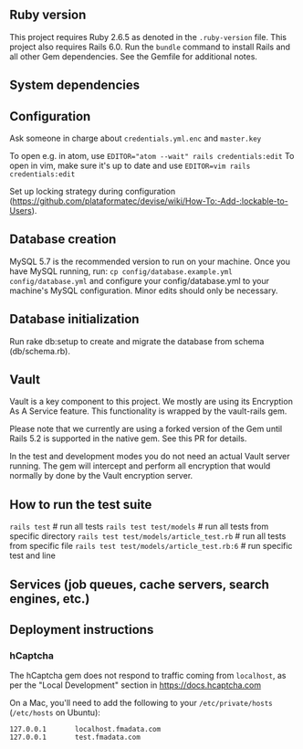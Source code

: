 ## Ruby version

  This project requires Ruby 2.6.5 as denoted in the `.ruby-version` file. This project also requires Rails 6.0. Run the `bundle` command to install Rails and all other Gem dependencies. See the Gemfile for additional notes.

## System dependencies

## Configuration
  Ask someone in charge about `credentials.yml.enc` and `master.key`

  To open e.g. in atom, use `EDITOR="atom --wait" rails credentials:edit`
  To open in vim, make sure it's up to date and use `EDITOR=vim rails credentials:edit`

  Set up locking strategy during configuration (https://github.com/plataformatec/devise/wiki/How-To:-Add-:lockable-to-Users).
## Database creation

  MySQL 5.7 is the recommended version to run on your machine. Once you have MySQL running, run:
  `cp config/database.example.yml config/database.yml`
  and configure your config/database.yml to your machine's MySQL configuration. Minor edits should only be necessary.

## Database initialization

  Run rake db:setup to create and migrate the database from schema (db/schema.rb).

## Vault
Vault is a key component to this project. We mostly are using its Encryption As A Service feature. This functionality is wrapped by the vault-rails gem.

Please note that we currently are using a forked version of the Gem until Rails 5.2 is supported in the native gem. See this PR for details.

In the test and development modes you do not need an actual Vault server running. The gem will intercept and perform all encryption that would normally by done by the Vault encryption server.
## How to run the test suite

  `rails test` # run all tests
  `rails test test/models` # run all tests from specific directory
  `rails test test/models/article_test.rb` # run all tests from specific file
  `rails test test/models/article_test.rb:6` # run specific test and line

## Services (job queues, cache servers, search engines, etc.)

## Deployment instructions

### hCaptcha

The hCaptcha gem does not respond to traffic coming from `localhost`, as per the "Local Development" section in https://docs.hcaptcha.com

On a Mac, you'll need to add the following to your `/etc/private/hosts` (`/etc/hosts` on Ubuntu):

```
127.0.0.1       localhost.fmadata.com
127.0.0.1       test.fmadata.com
```
